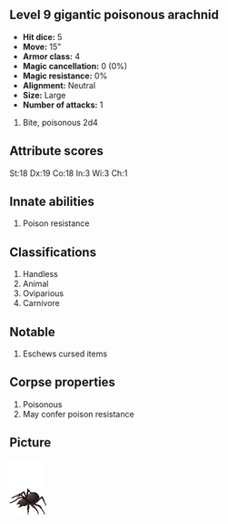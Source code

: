 ## Level 9 gigantic poisonous arachnid

- **Hit dice:** 5
- **Move:** 15"
- **Armor class:** 4
- **Magic cancellation:** 0 (0%)
- **Magic resistance:** 0%
- **Alignment:** Neutral
- **Size:** Large
- **Number of attacks:** 1
1. Bite, poisonous 2d4

## Attribute scores

St:18 Dx:19 Co:18 In:3 Wi:3 Ch:1

## Innate abilities

1. Poison resistance

## Classifications

1. Handless
2. Animal
3. Oviparious
4. Carnivore

## Notable

1. Eschews cursed items

## Corpse properties

1. Poisonous
2. May confer poison resistance

## Picture

![Giant spider](https://github.com/hyvanmielenpelit/GnollHackTileSet/blob/main/Monsters/giant_spider/giant_spider.png?raw=true)
